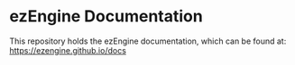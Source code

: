 # ezEngine Documentation

This repository holds the ezEngine documentation, which can be found at: https://ezengine.github.io/docs
